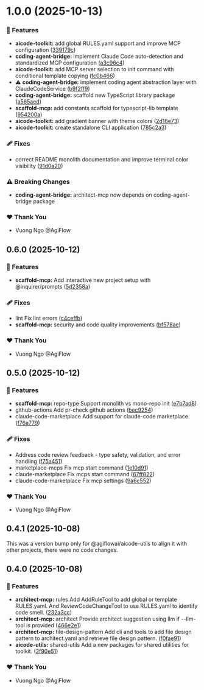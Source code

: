 # 1.0.0 (2025-10-13)

### 🚀 Features

- **aicode-toolkit:** add global RULES.yaml support and improve MCP configuration ([339179c](https://github.com/AgiFlow/aicode-toolkit/commit/339179c))
- **coding-agent-bridge:** implement Claude Code auto-detection and standardized MCP configuration ([a3c96c4](https://github.com/AgiFlow/aicode-toolkit/commit/a3c96c4))
- **aicode-toolkit:** add MCP server selection to init command with conditional template copying ([fc0b466](https://github.com/AgiFlow/aicode-toolkit/commit/fc0b466))
- ⚠️  **coding-agent-bridge:** implement coding agent abstraction layer with ClaudeCodeService ([b9f2ff9](https://github.com/AgiFlow/aicode-toolkit/commit/b9f2ff9))
- **coding-agent-bridge:** scaffold new TypeScript library package ([a565aed](https://github.com/AgiFlow/aicode-toolkit/commit/a565aed))
- **scaffold-mcp:** add constants scaffold for typescript-lib template ([954200a](https://github.com/AgiFlow/aicode-toolkit/commit/954200a))
- **aicode-toolkit:** add gradient banner with theme colors ([2d16e73](https://github.com/AgiFlow/aicode-toolkit/commit/2d16e73))
- **aicode-toolkit:** create standalone CLI application ([785c2a3](https://github.com/AgiFlow/aicode-toolkit/commit/785c2a3))

### 🩹 Fixes

- correct README monolith documentation and improve terminal color visibility ([91d0a20](https://github.com/AgiFlow/aicode-toolkit/commit/91d0a20))

### ⚠️  Breaking Changes

- **coding-agent-bridge:** architect-mcp now depends on coding-agent-bridge package

### ❤️ Thank You

- Vuong Ngo @AgiFlow

## 0.6.0 (2025-10-12)

### 🚀 Features

- **scaffold-mcp:** Add interactive new project setup with @inquirer/prompts ([5d2358a](https://github.com/AgiFlow/aicode-toolkit/commit/5d2358a))

### 🩹 Fixes

- lint Fix lint errors ([c4ceffb](https://github.com/AgiFlow/aicode-toolkit/commit/c4ceffb))
- **scaffold-mcp:** security and code quality improvements ([bf578ae](https://github.com/AgiFlow/aicode-toolkit/commit/bf578ae))

### ❤️ Thank You

- Vuong Ngo @AgiFlow

## 0.5.0 (2025-10-12)

### 🚀 Features

- **scaffold-mcp:** repo-type Support monolith vs mono-repo init ([e7b7ad8](https://github.com/AgiFlow/aicode-toolkit/commit/e7b7ad8))
- github-actions Add pr-check github actions ([bec9254](https://github.com/AgiFlow/aicode-toolkit/commit/bec9254))
- claude-code-marketplace Add support for claude-code marketplace. ([f76a779](https://github.com/AgiFlow/aicode-toolkit/commit/f76a779))

### 🩹 Fixes

- Address code review feedback - type safety, validation, and error handling ([f75a451](https://github.com/AgiFlow/aicode-toolkit/commit/f75a451))
- marketplace-mcps Fix mcp start command ([1e10d91](https://github.com/AgiFlow/aicode-toolkit/commit/1e10d91))
- claude-marketplace Fix mcps start command ([67ff822](https://github.com/AgiFlow/aicode-toolkit/commit/67ff822))
- claude-code-marketplace Fix mcp settings ([9a6c552](https://github.com/AgiFlow/aicode-toolkit/commit/9a6c552))

### ❤️ Thank You

- Vuong Ngo @AgiFlow

## 0.4.1 (2025-10-08)

This was a version bump only for @agiflowai/aicode-utils to align it with other projects, there were no code changes.

## 0.4.0 (2025-10-08)

### 🚀 Features

- **architect-mcp:** rules Add AddRuleTool to add global or template RULES.yaml. And ReviewCodeChangeTool to use RULES.yaml to identify code smell. ([232a3cc](https://github.com/AgiFlow/aicode-toolkit/commit/232a3cc))
- **architect-mcp:** architect Provide architect suggestion using llm if --llm-tool is provided ([466e2e1](https://github.com/AgiFlow/aicode-toolkit/commit/466e2e1))
- **architect-mcp:** file-design-pattern Add cli and tools to add file design pattern to architect.yaml and retrieve file design  pattern. ([f0fae91](https://github.com/AgiFlow/aicode-toolkit/commit/f0fae91))
- **aicode-utils:** shared-utils Add a new packages for shared utilities for toolkit. ([2f90e51](https://github.com/AgiFlow/aicode-toolkit/commit/2f90e51))

### ❤️ Thank You

- Vuong Ngo @AgiFlow